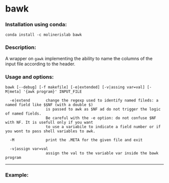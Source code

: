 # bawk

### Installation using conda:
```conda install -c molinerislab bawk```

### Description:
A wrapper on ```gawk``` implementing the ability to name the columns of the input file according to the header.

### Usage and options:
```
bawk [--debug] [-f makefile] [-e|extended] [-v|assing var=val] [-M|meta] '{awk program}' INPUT_FILE

  -e|extend       change the regexp used to identify named fileds: a named field like $$NF (with a double $)
                  is passed to awk as $NF ad do not trigger the logic of named fields.
                  Be careful with the -e option: do not confuse $NF with NF. It is usefull only if you want
                  to use a variabile to indicate a field number or if you wont to pass shell variables to awk.

  -M              print the .META for the given file and exit

  -v|assign var=val
                  assign the val to the variable var inside the bawk program

```

__________________________________
### Example:

